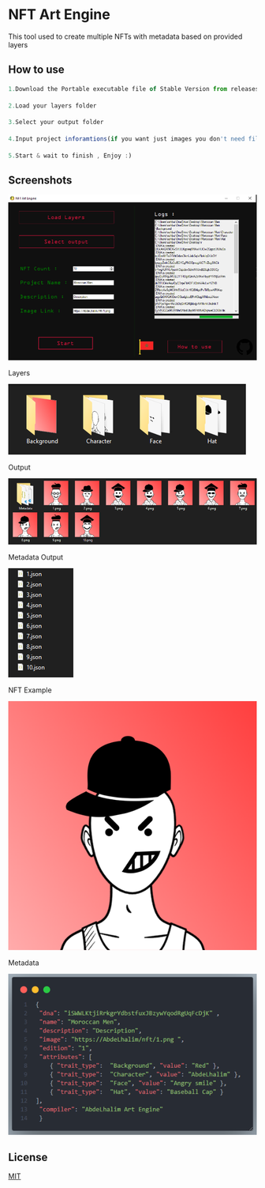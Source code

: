
# NFT Art Engine

This tool used to create multiple NFTs with metadata based on provided layers
## How to use



```javascript
1.Download the Portable executable file of Stable Version from releases

2.Load your layers folder

3.Select your output folder

4.Input project inforamtions(if you want just images you don't need fill it)

5.Start & wait to finish , Enjoy :)
```



## Screenshots

![App Screenshot](https://github.com/AbdeLhalimSB/NFT-Art-Engine/blob/main/NFT-Art-Engine/img/Capture.PNG)

Layers  

![App Screenshot](https://github.com/AbdeLhalimSB/NFT-Art-Engine/blob/main/NFT-Art-Engine/img/layers.PNG)
 
Output

![App Screenshot](https://github.com/AbdeLhalimSB/NFT-Art-Engine/blob/main/NFT-Art-Engine/img/output.PNG)

Metadata Output

![App Screenshot](https://github.com/AbdeLhalimSB/NFT-Art-Engine/blob/main/NFT-Art-Engine/img/Metadata.PNG)

NFT Example 

![App Screenshot](https://github.com/AbdeLhalimSB/NFT-Art-Engine/blob/main/NFT-Art-Engine/img/8.png)

Metadata

![App Screenshot](https://github.com/AbdeLhalimSB/NFT-Art-Engine/blob/main/NFT-Art-Engine/img/json.PNG)

## License

[MIT](https://choosealicense.com/licenses/mit/)

